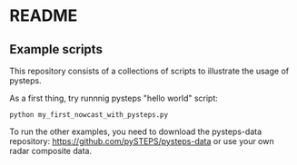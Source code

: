 # README #

## Example scripts ##

This repository consists of a collections of scripts to illustrate the usage of pysteps.

As a first thing, try runnnig pysteps "hello world" script:

    python my_first_nowcast_with_pysteps.py

To run the other examples, you need to download the pysteps-data repository: https://github.com/pySTEPS/pysteps-data or use your own radar composite data.
